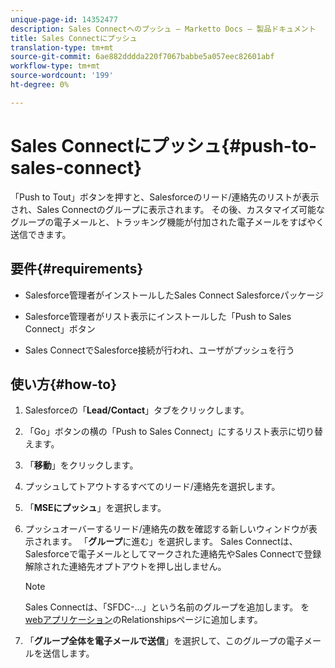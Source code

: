 ```yaml
---
unique-page-id: 14352477
description: Sales Connectへのプッシュ — Marketto Docs — 製品ドキュメント
title: Sales Connectにプッシュ
translation-type: tm+mt
source-git-commit: 6ae882dddda220f7067babbe5a057eec82601abf
workflow-type: tm+mt
source-wordcount: '199'
ht-degree: 0%

---
```



# Sales Connectにプッシュ{#push-to-sales-connect}

「Push to Tout」ボタンを押すと、Salesforceのリード/連絡先のリストが表示され、Sales Connectのグループに表示されます。 その後、カスタマイズ可能なグループの電子メールと、トラッキング機能が付加された電子メールをすばやく送信できます。

## 要件{#requirements}

* Salesforce管理者がインストールしたSales Connect Salesforceパッケージ

* Salesforce管理者がリスト表示にインストールした「Push to Sales Connect」ボタン

* Sales ConnectでSalesforce接続が行われ、ユーザがプッシュを行う

## 使い方{#how-to}

1. Salesforceの「**Lead/Contact**」タブをクリックします。
1. 「Go」ボタンの横の「Push to Sales Connect」にするリスト表示に切り替えます。
1. 「**移動**」をクリックします。
1. プッシュしてトアウトするすべてのリード/連絡先を選択します。
1. 「**MSEにプッシュ**」を選択します。
1. プッシュオーバーするリード/連絡先の数を確認する新しいウィンドウが表示されます。 「**グループ**&#x200B;に進む」を選択します。 Sales Connectは、Salesforceで電子メールとしてマークされた連絡先やSales Connectで登録解除された連絡先オプトアウトを押し出しません。

   >[!NOTE]
   >
   >Sales Connectは、「SFDC-...」という名前のグループを追加します。 を[webアプリケーション](https://toutapp.com/login)のRelationshipsページに追加します。

1. 「**グループ全体を電子メールで送信**」を選択して、このグループの電子メールを送信します。
